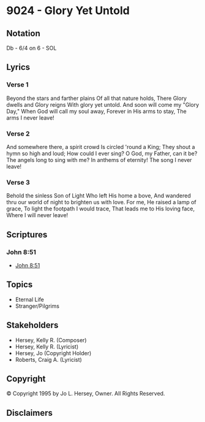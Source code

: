 # 9024 - Glory Yet Untold

## Notation

Db - 6/4 on 6 - SOL

## Lyrics

### Verse 1

Beyond the stars and farther plains Of all that nature holds, There Glory dwells and Glory reigns With glory yet untold. And soon will come my "Glory Day," When God will call my soul away, Forever in His arms to stay, The arms I never leave!

### Verse 2

And somewhere there, a spirit crowd Is circled 'round a King; They shout a hymn so high and loud; How could I ever sing? O God, my Father, can it be? The angels long to sing with me? In anthems of eternity! The song I never leave!

### Verse 3

Behold the sinless Son of Light Who left His home a bove, And wandered thru our world of night to brighten us with love. For me, He raised a lamp of grace, To light the footpath I would trace, That leads me to His loving face, Where I will never leave!


## Scriptures

### John 8:51

- [John 8:51](https://www.biblegateway.com/passage/?search=John%208%3A51)


## Topics

- Eternal Life
- Stranger/Pilgrims

## Stakeholders

- Hersey, Kelly R. (Composer)
- Hersey, Kelly R. (Lyricist)
- Hersey, Jo (Copyright Holder)
- Roberts, Craig A. (Lyricist)

## Copyright

© Copyright 1995 by Jo L. Hersey, Owner. All Rights Reserved.


## Disclaimers


